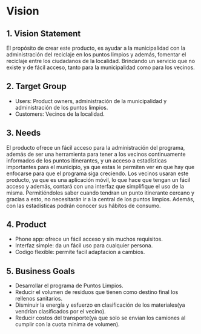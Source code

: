 
# Vision

## 1. Vision Statement

El propósito de crear este producto, es ayudar a la municipalidad con la administración del reciclaje en los puntos limpios y además,
fomentar el reciclaje entre los ciudadanos de la localidad. Brindando un servicio que no existe y de fácil acceso, tanto para la
municipalidad como para los vecinos.


## 2. Target Group

-   Users: Product owners, administración de la municipalidad y administración de los puntos limpios.
-   Customers: Vecinos de la localidad.


## 3. Needs

El producto ofrece un fácil acceso para la administración del programa, además de ser una herramienta para tener a los vecinos
continuamente informados de los puntos itinerantes, y un acceso a estadísticas importantes para el municipio, ya que estas le permiten
ver en que hay que enfocarse para que el programa siga creciendo.
Los vecinos usaran este producto, ya que es una aplicación móvil, lo que hace que tengan un fácil acceso y además, contará con una interfaz
que simplifique el uso de la misma. Permitiéndoles saber cuando tendran un punto itinerante cercano y gracias a esto, no necesitarán ir a
la central de los puntos limpios. Además, con las estadísticas podrán conocer sus hábitos de consumo.


## 4. Product

-  Phone app: ofrece un fácil acceso y sin muchos requisitos.
-  Interfaz simple: da un fácil uso para cualquier persona.
-  Codigo flexible: permite facil adaptacion a cambios.


## 5. Business Goals

-   Desarrollar el programa de Puntos Limpios.
-   Reducir el volumen de residuos que tienen como destino final los rellenos sanitarios.
-   Disminuir la energía y esfuerzo en clasificación de los materiales(ya vendrían clasificados por el vecino).	
-   Reducir costos del transporte(ya que solo se envían los camiones al cumplir con la cuota mínima de volumen).	 
